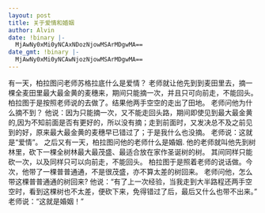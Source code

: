 ```yaml
---
layout: post
title: 关于爱情和婚姻
author: Alvin
date: !binary |-
  MjAwNy0xMi0yNCAxNDozNjowMSArMDgwMA==
date_gmt: !binary |-
  MjAwNy0xMi0yNCAwNjozNjowMSArMDgwMA==
---
```

有一天，柏拉图问老师苏格拉底什么是爱情？
老师就让他先到到麦田里去，摘一棵全麦田里最大最金黄的麦穗来，期间只能摘一次，并且只可向前走，不能回头。
柏拉图于是按照老师说的去做了。结果他两手空空的走出了田地。
老师问他为什么摘不到？
他说：因为只能摘一次，又不能走回头路，期间即使见到最大最金黄的,因为不知前面是否有更好的，所以没有摘；走到前面时，又发决总不及之前见到的好，原来最大最金黄的麦穗早已错过了；于是我什么也没摘。
老师说：这就是“爱情”。
之后又有一天，柏拉图问他的老师什么是婚姻.
他的老师就叫他先到树林里，砍下一棵全树林最大最茂盛、最适合放在家作圣诞树的树。
其间同样只能砍一次，以及同样只可以向前走，不能回头。
柏拉图于是照着老师的说话做。今次，他带了一棵普普通通，不是很茂盛，亦不算太差的树回来。
老师问他，怎么带这棵普普通通的树回来?
他说：“有了上一次经验，当我走到大半路程还两手空空时，看到这棵树也不太差，便砍下来，免得错过了后，最后又什么也带不出来。”
老师说：“这就是婚姻！”
